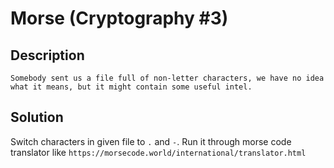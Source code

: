 # Morse (Cryptography #3)

## Description
```
Somebody sent us a file full of non-letter characters, we have no idea what it means, but it might contain some useful intel.
```

## Solution
Switch characters in given file to `.` and `-`.
Run it through morse code translator like `https://morsecode.world/international/translator.html`
